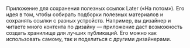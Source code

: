 Приложение для сохранения полезных ссылок Later («На потом»). 
Его идея в том, чтобы собирать подборки полезных материалов и сохранять ссылки с разных устройств.
Например, вы дизайнер и читаете много контента по дизайну — приложение даст возможность создать хранилище для лучших публикаций.
Его можно как использовать самому, так и поделиться с другими дизайнерами.

